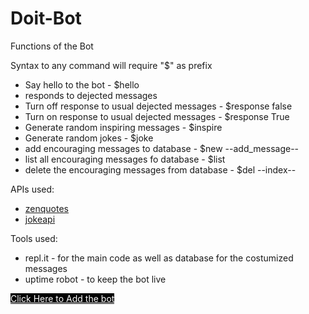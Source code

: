 # Doit-Bot

<!-- <hr> -->
<div>
        <p>Functions of the Bot<br></p>
        <p>Syntax to any command will require "$" as prefix <br> </p>
        <ul>
            <li>Say hello to the bot - $hello</li>
            <li>responds to dejected messages</li>
            <li>Turn off response to usual dejected messages - $response false</li>
            <li>Turn on response to usual dejected messages - $response True</li>    
            <li>Generate random inspiring messages - $inspire</li>
            <li>Generate random jokes - $joke</li>
            <li>add encouraging messages to database - $new --add_message--</li>
            <li>list all encouraging messages fo database - $list</li>
            <li>delete the encouraging messages from database - $del --index--</li>
        </ul>
    </div>
    <div>
        <p>APIs used: <br></p>
        <ul>
            <li><a href="https://zenquotes.io/">zenquotes</a></li>
            <li><a href="https://sv443.net/jokeapi/v2/">jokeapi</a></li>
        </ul>
        <p>Tools used: <br></p>
        <ul>
            <li>repl.it - for the main code as well as database for the costumized messages</li>
            <li>uptime robot - to keep the bot live</li>
        </ul>
    </div>
    <a href="https://discord.com/api/oauth2/authorize?client_id=924309979224231948&permissions=292259293271&scope=bot" style="background-color: rgb(0, 0, 0); color: rgb(255, 255, 255);">Click Here to Add the bot</a>
